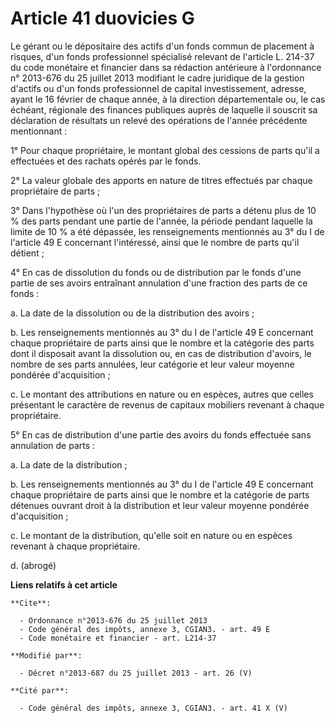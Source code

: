 # Article 41 duovicies G

Le gérant ou le dépositaire des actifs d'un fonds commun de placement à risques, d'un fonds professionnel spécialisé relevant
de l'article L. 214-37 du code monétaire et financier dans sa rédaction antérieure à l'ordonnance n° 2013-676 du 25 juillet
2013 modifiant le cadre juridique de la gestion d'actifs ou d'un fonds professionnel de capital investissement, adresse,
ayant le 16 février de chaque année, à la direction départementale ou, le cas échéant, régionale des finances publiques
auprès de laquelle il souscrit sa déclaration de résultats un relevé des opérations de l'année précédente mentionnant : 

1° Pour chaque propriétaire, le montant global des cessions de parts qu'il a effectuées et des rachats opérés par le fonds. 

2° La valeur globale des apports en nature de titres effectués par chaque propriétaire de parts ; 

3° Dans l'hypothèse où l'un des propriétaires de parts a détenu plus de 10 % des parts pendant une partie de l'année, la
période pendant laquelle la limite de 10 % a été dépassée, les renseignements mentionnés au 3° du I de l'article 49 E
concernant l'intéressé, ainsi que le nombre de parts qu'il détient ; 

4° En cas de dissolution du fonds ou de distribution par le fonds d'une partie de ses avoirs entraînant annulation d'une
fraction des parts de ce fonds : 

a. La date de la dissolution ou de la distribution des avoirs ; 

b. Les renseignements mentionnés au 3° du I de l'article 49 E concernant chaque propriétaire de parts ainsi que le nombre et
la catégorie des parts dont il disposait avant la dissolution ou, en cas de distribution d'avoirs, le nombre de ses parts
annulées, leur catégorie et leur valeur moyenne pondérée d'acquisition ; 

c. Le montant des attributions en nature ou en espèces, autres que celles présentant le caractère de revenus de capitaux
mobiliers revenant à chaque propriétaire. 

5° En cas de distribution d'une partie des avoirs du fonds effectuée sans annulation de parts : 

a. La date de la distribution ; 

b. Les renseignements mentionnés au 3° du I de l'article 49 E concernant chaque propriétaire de parts ainsi que le nombre et
la catégorie de parts détenues ouvrant droit à la distribution et leur valeur moyenne pondérée d'acquisition ; 

c. Le montant de la distribution, qu'elle soit en nature ou en espèces revenant à chaque propriétaire. 

d. (abrogé)

**Liens relatifs à cet article**

	**Cite**:

	  - Ordonnance n°2013-676 du 25 juillet 2013
	  - Code général des impôts, annexe 3, CGIAN3. - art. 49 E
	  - Code monétaire et financier - art. L214-37

	**Modifié par**:

	  - Décret n°2013-687 du 25 juillet 2013 - art. 26 (V)

	**Cité par**:

	  - Code général des impôts, annexe 3, CGIAN3. - art. 41 X (V)
